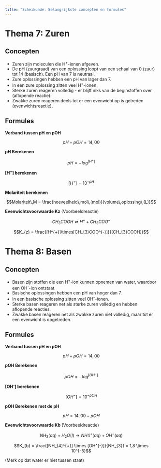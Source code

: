 ```yaml
---
title: "Scheikunde: Belangrijkste concepten en formules"
---
```

# Thema 7: Zuren
## Concepten
- Zuren zijn moleculen die H<sup>+</sup>-ionen afgeven.
- De pH (zuurgraad) van een oplossing loopt van een schaal van 0 (zuur) tot 14 (basisch). Een pH van 7 is neutraal.
- Zure oplossingen hebben een pH van lager dan 7.
- In een zure oplossing zitten veel H<sup>+</sup>-ionen.
- Sterke zuren reageren volledig - er blijft niks van de beginstoffen over (aflopende reactie).
- Zwakke zuren reageren deels tot er een evenwicht op is getreden (evenwichtsreactie).
## Formules
**Verband tussen pH en pOH**

$$pH + pOH = 14,00$$

**pH Berekenen**

$$pH = -log^{[H^{+}]}$$

**\[H<sup>+</sup>\] berekenen**

$$[H^{+}] = 10^{-pH}$$

**Molariteit berekenen**

$$Molariteit\,M = \frac{hoeveelheid\,mol\,(mol)}{volume\,oplossing\,(L)}$$

**Evenwichtsvoorwaarde Kz**
(Voorbeeldreactie)

$$CH_{3}COOH \rightleftharpoons H^{+} + CH_{3}COO^{-}$$

$$K_{z} = \frac{[H^{+}]\times[CH_{3}COO^{-}]}{[CH_{3}COOH]}$$

# Thema 8: Basen
## Concepten
- Basen zijn stoffen die een H<sup>+</sup>-ion kunnen opnemen van water, waardoor een OH<sup>-</sup>-ion ontstaat.
- Basische oplossingen hebben een pH van hoger dan 7.
- In een basische oplossing zitten veel OH<sup>-</sup>-ionen.
- Sterke basen reageren net als sterke zuren volledig en hebben aflopende reacties.
- Zwakke basen reageren net als zwakke zuren niet volledig, maar tot er een evenwicht is opgetreden.
## Formules
**Verband tussen pH en pOH**

$$pH + pOH = 14,00$$

**pOH Berekenen**

$$pOH = -log^{[OH^{-}]}$$

**\[OH<sup>-</sup>\] berekenen**

$$[OH^{-}] = 10^{-pOH}$$

**pOH Berekenen met de pH**

$$pH = 14,00 - pOH$$

**Evenwichtsvoorwaarde Kb**
(Voorbeeldreactie)

$$NH_{3} (aq) + H_{2}O (l) \rightarrow NH4^{+} (aq) + OH^{-} (aq)$$

$$K_{b} = \frac{[NH_{4}^{+}] \times [OH^{-}]}{NH_{3}} = 1,8 \times 10^{-5}$$

(Merk op dat water er niet tussen staat)